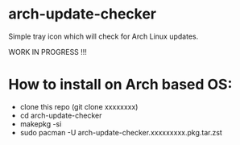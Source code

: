 # arch-update-checker
Simple tray icon which will check for Arch Linux updates.


WORK IN PROGRESS !!!

# How to install on Arch based OS:

- clone this repo (git clone xxxxxxxx)
- cd arch-update-checker
- makepkg -si
- sudo pacman -U arch-update-checker.xxxxxxxxx.pkg.tar.zst
